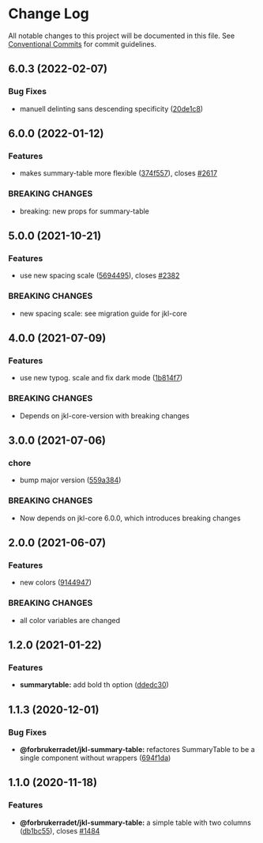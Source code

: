 # Change Log

All notable changes to this project will be documented in this file.
See [Conventional Commits](https://conventionalcommits.org) for commit guidelines.

## 6.0.3 (2022-02-07)

### Bug Fixes

-   manuell delinting sans descending specificity ([20de1c8](https://github.com/fremtind/jokul/commit/20de1c8811596b054867352177225fd197c70797))

## 6.0.0 (2022-01-12)

### Features

-   makes summary-table more flexible ([374f557](https://github.com/fremtind/jokul/commit/374f5579b3ddf2de2f2bc0662583c0ac8c8b1c06)), closes [#2617](https://github.com/fremtind/jokul/issues/2617)

### BREAKING CHANGES

-   breaking: new props for summary-table

## 5.0.0 (2021-10-21)

### Features

-   use new spacing scale ([5694495](https://github.com/fremtind/jokul/commit/5694495f56d3c1f0e675433b35cfb0e693b93a82)), closes [#2382](https://github.com/fremtind/jokul/issues/2382)

### BREAKING CHANGES

-   new spacing scale: see migration guide for jkl-core

## 4.0.0 (2021-07-09)

### Features

-   use new typog. scale and fix dark mode ([1b814f7](https://github.com/fremtind/jokul/commit/1b814f7c76293d1e49c73d07af8c7b3e2cb7eb3a))

### BREAKING CHANGES

-   Depends on jkl-core-version with breaking changes

## 3.0.0 (2021-07-06)

### chore

-   bump major version ([559a384](https://github.com/fremtind/jokul/commit/559a384a5315931ad2ea7acc8328b383acbdbd8b))

### BREAKING CHANGES

-   Now depends on jkl-core 6.0.0, which introduces breaking changes

## 2.0.0 (2021-06-07)

### Features

-   new colors ([9144947](https://github.com/fremtind/jokul/commit/9144947766c73fbe5eaac3372495006e3b89dec7))

### BREAKING CHANGES

-   all color variables are changed

## 1.2.0 (2021-01-22)

### Features

-   **summarytable:** add bold th option ([ddedc30](https://github.com/fremtind/jokul/commit/ddedc301e734eac23e4aed9d3cd206b903fe2d9b))

## 1.1.3 (2020-12-01)

### Bug Fixes

-   **@forbrukerradet/jkl-summary-table:** refactores SummaryTable to be a single component without wrappers ([694f1da](https://github.com/fremtind/jokul/commit/694f1da3faf4090ca3874f2e9601c7d144f62f63))

## 1.1.0 (2020-11-18)

### Features

-   **@forbrukerradet/jkl-summary-table:** a simple table with two columns ([db1bc55](https://github.com/fremtind/jokul/commit/db1bc55ff4df3a42ab9efa2a7df39c6775185e8b)), closes [#1484](https://github.com/fremtind/jokul/issues/1484)
